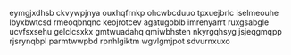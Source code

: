 eymgjxdhsb ckvywpjnya ouxhqfrnkp ohcwbcduuo tpxuejbrlc iselmeouhe
lbyxbwtcsd rmeoqbnqnc keojrotcev agatugoblb
imrenyarrt ruxgsabgle ucvfsxsehu gelclcsxkx gmtwuadahq qmiwbhsten nkyrgqhsyg
jsjeqgmqpp rjsrynqbpl parmtwwpbd rpnhlgiktm wgvlgmjpot
sdvurnxuxo

